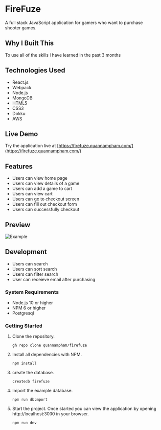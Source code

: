 # FireFuze

A full stack JavaScript application for gamers who want to purchase shooter games.

## Why I Built This

To use all of the skills I have learned in the past 3 months

## Technologies Used

- React.js
- Webpack
- Node.js
- MongoDB
- HTML5
- CSS3
- Dokku
- AWS

## Live Demo

Try the application live at [https://firefuze.quannampham.com/](https://firefuze.quannampham.com/)

## Features

- Users can view home page
- Users can view details of a game
- Users can add a game to cart
- Users can view cart
- Users can go to checkout screen
- Users can fill out checkout form
- Users can successfully checkout

## Preview

![Example](assets/example.gif)

## Development
- Users can search
- Users can sort search
- Users can filter search
- User can receieve email after purchasing

### System Requirements

- Node.js 10 or higher
- NPM 6 or higher
- Postgresql

### Getting Started

1. Clone the repository.

    ```shell
    gh repo clone quannampham/firefuze
    ```

1. Install all dependencies with NPM.

    ```shell
    npm install
    ```

1. create the database.

    ```shell
    createdb firefuze
    ```

1. Import the example database.

    ```shell
    npm run db:mport
    ```

1. Start the project. Once started you can view the application by opening http://localhost:3000 in your browser.

    ```shell
    npm run dev
    ```
